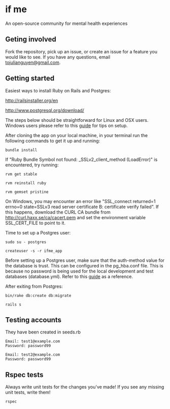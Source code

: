 if me
=====

An open-source community for mental health experiences

Geting involved
---------------

Fork the repository, pick up an issue, or create an issue for a feature you would like to see. If you have any questions, email tojulianguyen@gmail.com.

Getting started
---------------

Easiest ways to install Ruby on Rails and Postgres:

http://railsinstaller.org/en

http://www.postgresql.org/download/

The steps below should be straightforward for Linux and OSX users. Windows users please refer to this [guide](https://gist.github.com/KelseyDH/11198922) for tips on setup.

After cloning the app on your local machine, in your terminal run the following commands to get it up and running:

```
bundle install
```

If "Ruby Bundle Symbol not found: _SSLv2_client_method (LoadError)" is encountered, try running:

```
rvm get stable
```

```
rvm reinstall ruby
```

```
rvm gemset pristine
```

On Windows, you may encounter an error like "SSL_connect returned=1 errno=0 state=SSLv3 read server certificate B: certificate verify failed".  If this happens, download the CURL CA bundle from http://curl.haxx.se/ca/cacert.pem and set the environment variable SSL_CERT_FILE to point to it.

Time to set up a Postgres user:

```
sudo su - postgres
```

```
createuser -s -r ifme_app
````

Before setting up a Postgres user, make sure that the auth-method value for the database is trust. This can be configured in the pg_hba.conf file. This is because no password is being used for the local development and test databases (database.yml). Refer to this [guide](http://www.postgresql.org/docs/8.2/static/auth-pg-hba-conf.html) as a reference.

After exiting from Postgres:

```
bin/rake db:create db:migrate
```

```
rails s
```

Testing accounts
-----------------

They have been created in seeds.rb

```
Email: test1@example.com
Password: password99
```

```
Email: test2@example.com
Password: password99
```

Rspec tests
------------

Always write unit tests for the changes you've made! If you see any missing unit tests, write them!

```
rspec
```
